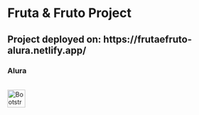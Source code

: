 <h1>Fruta & Fruto Project</h1>

<h2>Project deployed on: https://frutaefruto-alura.netlify.app/</h2>

<h3>Alura</h3>

<div style="display: inline_block"><br>
  <img align="center" alt="Bootstrap" height="40" width="40" src="https://cdn.jsdelivr.net/gh/devicons/devicon/icons/bootstrap/bootstrap-original-wordmark.svg" />
</div>
